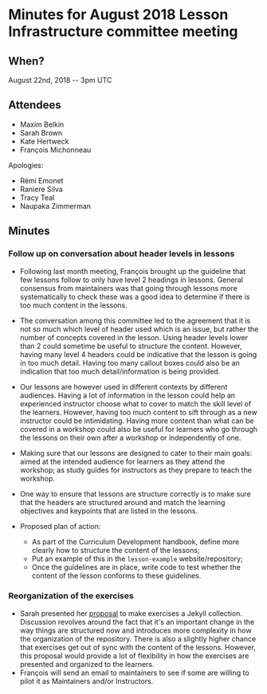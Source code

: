 # Minutes for August 2018 Lesson Infrastructure committee meeting

## When?

August 22nd, 2018 -- 3pm UTC 

## Attendees

* Maxim Belkin
* Sarah Brown
* Kate Hertweck
* François Michonneau

Apologies: 

* Rémi Emonet
* Raniere Silva
* Tracy Teal
* Naupaka Zimmerman

## Minutes


### Follow up on conversation about header levels in lessons

* Following last month meeting, François brought up the guideline that few
  lessons follow to only have level 2 headings in lessons. General consensus
  from maintainers was that going through lessons more systematically to check
  these was a good idea to determine if there is too much content in the
  lessons.

* The conversation among this committee led to the agreement that it is not so
  much which level of header used which is an issue, but rather the number of
  concepts covered in the lesson. Using header levels lower than 2 could
  sometime be useful to structure the content. However, having many level 4
  headers could be indicative that the lesson is going in too much detail.
  Having too many callout boxes could also be an indication that too much
  detail/information is being provided.
  
* Our lessons are however used in different contexts by different audiences.
  Having a lot of information in the lesson could help an experienced instructor
  choose what to cover to match the skill level of the learners. However, having
  too much content to sift through as a new instructor could be intimidating.
  Having more content than what can be covered in a workshop could also be
  useful for learners who go through the lessons on their own after a workshop
  or independently of one.
  
* Making sure that our lessons are designed to cater to their main goals: aimed
  at the intended audience for learners as they attend the workshop; as study
  guides for instructors as they prepare to teach the workshop.
  
* One way to ensure that lessons are structure correctly is to make sure that
  the headers are structured around and match the learning objectives and
  keypoints that are listed in the lessons.
  
* Proposed plan of action:

  - As part of the Curriculum Development handbook, define more clearly how to
    structure the content of the lessons;
  - Put an example of this in the `lesson-example` website/repository;
  - Once the guidelines are in place, write code to test whether the content of
    the lesson conforms to these guidelines.
    
### Reorganization of the exercises

* Sarah presented her
  [proposal](https://github.com/carpentries/lesson-infrastructure/issues/21) to
  make exercises a Jekyll collection. Discussion revolves around the fact that
  it's an important change in the way things are structured now and introduces
  more complexity in how the organization of the repository. There is also a
  slightly higher chance that exercises get out of sync with the content of the
  lessons. However, this proposal would provide a lot of flexibility in how the
  exercises are presented and organized to the learners.
* François will send an email to maintainers to see if some are willing to pilot
  it as Maintainers and/or Instructors.


